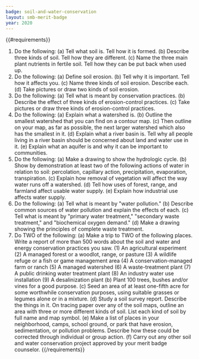 ```yaml
---
badge: soil-and-water-conservation
layout: smb-merit-badge
year: 2020
---
```


{{#requirements}}
1. Do the following:
    (a) Tell what soil is. Tell how it is formed.
    (b) Describe three kinds of soil. Tell how they are different.
    (c) Name the three main plant nutrients in fertile soil. Tell how they can be put back when used up.
2. Do the following:
    (a) Define soil erosion.
    (b) Tell why it is important. Tell how it affects you.
    (c) Name three kinds of soil erosion. Describe each.
    (d) Take pictures or draw two kinds of soil erosion.
3. Do the following:
    (a) Tell what is meant by conservation practices.
    (b) Describe the effect of three kinds of erosion-control practices.
    (c) Take pictures or draw three kinds of erosion-control practices.
4. Do the following:
    (a) Explain what a watershed is.
    (b) Outline the smallest watershed that you can find on a contour map.
    (c) Then outline on your map, as far as possible, the next larger watershed which also has the smallest in it.
    (d) Explain what a river basin is. Tell why all people living in a river basin should be concerned about land and water use in it.
    (e) Explain what an aquifer is and why it can be important to communities.
5. Do the following:
    (a) Make a drawing to show the hydrologic cycle.
    (b) Show by demonstration at least two of the following actions of water in relation to soil: percolation, capillary action, precipitation, evaporation, transpiration.
    (c) Explain how removal of vegetation will affect the way water runs off a watershed.
    (d) Tell how uses of forest, range, and farmland affect usable water supply.
    (e) Explain how industrial use affects water supply.
6. Do the following:
    (a) Tell what is meant by "water pollution."
    (b) Describe common sources of water pollution and explain the effects of each.
    (c) Tell what is meant by "primary water treatment," "secondary waste treatment," and "biochemical oxygen demand."
    (d) Make a drawing showing the principles of complete waste treatment.
7. Do TWO of the following:
    (a) Make a trip to TWO of the following places. Write a report of more than 500 words about the soil and water and energy conservation practices you saw.
        (1) An agricultural experiment
        (2) A managed forest or a woodlot, range, or pasture
        (3) A wildlife refuge or a fish or game management area
        (4) A conservation-managed farm or ranch
        (5) A managed watershed
        (6) A waste-treatment plant
        (7) A public drinking water treatment plant
        (8) An industry water use installation
        (9) A desalinization plant
    (b) Plant 100 trees, bushes and/or vines for a good purpose.
    (c) Seed an area of at least one-fifth acre for some worthwhile conservation purposes, using suitable grasses or legumes alone or in a mixture.
    (d) Study a soil survey report. Describe the things in it. On tracing paper over any of the soil maps, outline an area with three or more different kinds of soil. List each kind of soil by full name and map symbol.
    (e) Make a list of places in your neighborhood, camps, school ground, or park that have erosion, sedimentation, or pollution problems. Describe how these could be corrected through individual or group action.
    (f) Carry out any other soil and water conservation project approved by your merit badge counselor.
{{/requirements}}
